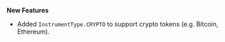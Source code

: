 **New Features**

* Added `InstrumentType.CRYPTO` to support crypto tokens (e.g. Bitcoin, Ethereum).
